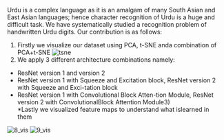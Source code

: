 Urdu is a complex language as it is an amalgam of many South Asian and East Asian languages; hence character recognition of Urdu is a huge and difficult task. We have systematically studied a recognition problem of handwritten Urdu digits. 
Our contribution is as follows:
1)  Firstly  we  visualize  our  dataset  using  PCA,  t-SNE  anda combination of PCA+t-SNE
![tsne](https://user-images.githubusercontent.com/74530146/107235825-e8262100-6a46-11eb-8ae6-0d7fe9591023.png)
2)  We apply 3 different architecture combinations namely:
* ResNet version 1 and version 2
* ResNet   version   1   with   Squeeze   and   Excitation block,  ResNet  version  2  with  Squeeze  and  Exci-tation block
* ResNet  version  1  with  Convolutional  Block  Atten-tion  Module,  ResNet  version  2  with  ConvolutionalBlock Attention Module3)  
*Lastly we visualized feature maps to understand what islearned in them

![8_vis](https://user-images.githubusercontent.com/74530146/107234096-1e62a100-6a45-11eb-996f-3f0d57f26035.png)
![9_vis](https://user-images.githubusercontent.com/74530146/107234098-1f93ce00-6a45-11eb-9f57-b77456d8da79.png)


